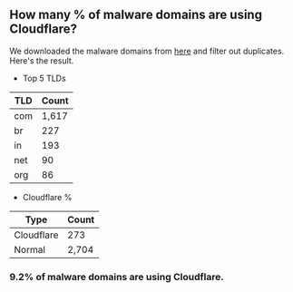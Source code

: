## How many % of malware domains are using Cloudflare?


We downloaded the malware domains from [here](https://urlhaus.abuse.ch) and filter out duplicates.
Here's the result.


[//]: # (start replacement)


- Top 5 TLDs

| TLD | Count |
| --- | --- |
| com | 1,617 |
| br | 227 |
| in | 193 |
| net | 90 |
| org | 86 |


- Cloudflare %

| Type | Count |
| --- | --- |
| Cloudflare | 273 |
| Normal | 2,704 |


### 9.2% of malware domains are using Cloudflare.